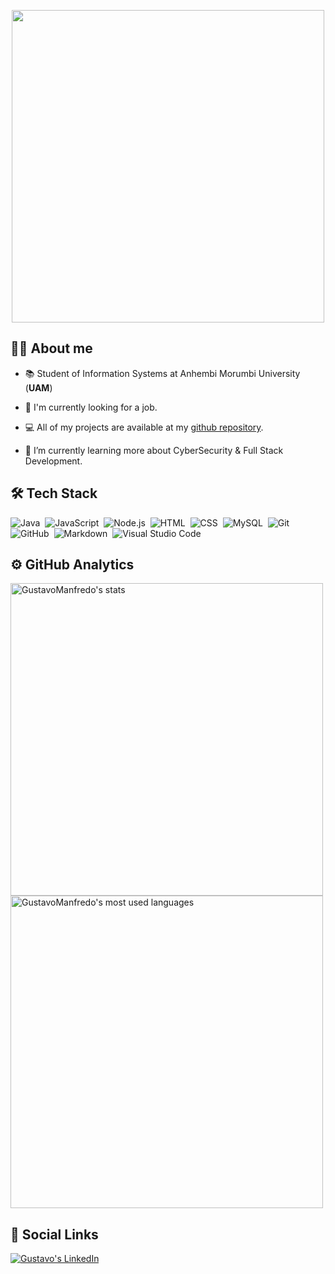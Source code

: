 <p align="center">
<img height="500em" src="https://raw.githubusercontent.com/gist/GustavoManfredo/c88a0962b103e3f5cf797d5cc1f2015a/raw/a50492f5498412f3aa2210dd99a680fe6326cdb2/githubcard.svg">
</p>

## 👨‍💻 About me

- 📚  Student of Information Systems at Anhembi Morumbi University (**UAM**)<!-- - 🔥 Trainee Developer -->

- 🔭 I'm currently looking for a job.

- 💻 All of my projects are available at my [github repository](https://github.com/GustavoManfredo?tab=repositories).

- 🌱 I’m currently learning more about CyberSecurity & Full Stack Development.

## 🛠️ Tech Stack

![Java](https://img.shields.io/badge/-Java-303030?style=flat&logo=java)&nbsp;
![JavaScript](https://img.shields.io/badge/-JavaScript-303030?style=flat&logo=javascript)&nbsp;
![Node.js](https://img.shields.io/badge/-Node.js-303030?style=flat&logo=node.js)&nbsp;
![HTML](https://img.shields.io/badge/-HTML-303030?style=flat&logo=HTML5)&nbsp;
![CSS](https://img.shields.io/badge/-CSS-303030?style=flat&logo=CSS3&logoColor=1572B6)&nbsp;
![MySQL](https://img.shields.io/badge/-MySQL-303030?style=flat&logo=mysql)&nbsp;
![Git](https://img.shields.io/badge/-Git-303030?style=flat&logo=git)&nbsp;
![GitHub](https://img.shields.io/badge/-GitHub-303030?style=flat&logo=github)&nbsp;
![Markdown](https://img.shields.io/badge/-Markdown-303030?style=flat&logo=markdown)&nbsp;
![Visual Studio Code](https://img.shields.io/badge/-Visual%20Studio%20Code-303030?style=flat&logo=visual-studio-code&logoColor=007ACC)&nbsp;

## ⚙️ GitHub Analytics
<p align="left">
<img width="500em" src="https://github-readme-stats.vercel.app/api?username=GustavoManfredo&show_icons=true&theme=github_dark" alt = "GustavoManfredo's stats">
<img width="500em" src="https://github-readme-stats.vercel.app/api/top-langs/?username=GustavoManfredo&layout=compact&theme=github_dark" alt = "GustavoManfredo's most used languages">
</p>

## 📱 Social Links

<a href="https://www.linkedin.com/in/gustavo-manfredo/" target="_blank">
    <img alt="Gustavo's LinkedIn" src="https://img.shields.io/badge/LinkedIn-0077B5?style=for-the-badge&logo=linkedin&logoColor=white">
</a>
<!--
**GustavoManfredo/GustavoManfredo** is a ✨ _special_ ✨ repository because its `README.md` (this file) appears on your GitHub profile.

Here are some ideas to get you started:

- 🔭 I’m currently working on ...
- 🌱 I’m currently learning ...
- 👯 I’m looking to collaborate on ...
- 🤔 I’m looking for help with ...
- 💬 Ask me about ...
- 📫 How to reach me: ...
- 😄 Pronouns: ...
- ⚡ Fun fact: ...
-->
